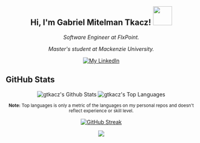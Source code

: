 <p align="center">
 <h2 align="center"> Hi, I'm Gabriel Mitelman Tkacz! <img src="https://media.giphy.com/media/SuZY20qLNE3Hq/giphy.gif" width="50"></h2>
 <p align="center"><em>Software Engineer at FlxPoint.</em></p>
 <p align="center"><em>Master's student at Mackenzie University.</em></p>
</p>

<p align="center">
<a href="https://www.linkedin.com/in/gtkacz/"><img alt="My LinkedIn" src="https://img.shields.io/badge/-gabrieltkacz-blue?style=flat-square&logo=Linkedin&logoColor=white&link=https://www.linkedin.com/in/gtkacz//" /></a>
</p>

## GitHub Stats

<!-- <details align="center"> 
  <summary>💻 GitHub Profile Stats</summary>
  <br/ align="center">
    <img alt="gtkacz's Github Stats" src="https://github-readme-stats.vercel.app/api?username=gtkacz&show_icons=true&count_private=true&bg_color=0D1117&title_color=56A1F7&text_color=C9D1D9&icon_color=F9826C&hide_border=true" />
    <img alt="gtkacz's Top Languages" src="https://github-readme-stats.vercel.app/api/top-langs/?username=gtkacz&langs_count=6&layout=compact&bg_color=0D1117&title_color=56A1F7&text_color=C9D1D9&icon_color=F9826C&hide_border=true&hide=jupyter%20notebook" />
  <br/>
</details> -->

<div align="center">
 <img alt="gtkacz's Github Stats" src="https://github-readme-stats.vercel.app/api?username=gtkacz&show_icons=true&count_private=true&bg_color=0D1117&title_color=56A1F7&text_color=C9D1D9&icon_color=F9826C&hide_border=true" />
 <img alt="gtkacz's Top Languages" src="https://github-readme-stats.vercel.app/api/top-langs/?username=gtkacz&langs_count=6&layout=compact&bg_color=0D1117&title_color=56A1F7&text_color=C9D1D9&icon_color=F9826C&hide_border=true" /> 
 
 <small align="center"><b>Note:</b> Top languages is only a metric of the languages on my personal repos and doesn't reflect experience or skill level.</small>

 <a href="https://git.io/streak-stats"><img src="https://streak-stats.demolab.com?user=gtkacz&theme=github-dark-blue&hide_border=true&date_format=M%20j%5B%2C%20Y%5D" alt="GitHub Streak" /></a> 
 
 <img src="https://github-profile-trophy.vercel.app/?username=gtkacz&theme=darkhub" />
</div>


